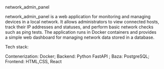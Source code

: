 network_admin_panel

network_admin_panel is a web application for monitoring and managing devices in a local network.
It allows administrators to view connected hosts, track their IP addresses and statuses, and perform basic network checks such as ping tests.
The application runs in Docker containers and provides a simple web dashboard for managing network data stored in a database.

Tech stack:

Contenerization: Docker;
Backend: Python FastAPI ;
Baza:  PostgreSQL;
Frontend:  HTML,CSS, React


